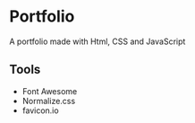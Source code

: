 # Portfolio

A portfolio made with Html, CSS and JavaScript

## Tools

- Font Awesome
- Normalize.css
- favicon.io
